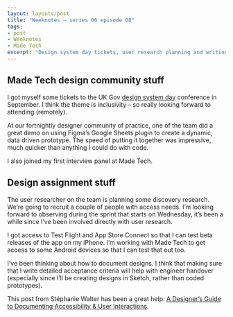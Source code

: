 ```yaml
---
layout: layouts/post
title: "Weeknotes – series 06 episode 08"
tags:
- post
- Weeknotes
- Made Tech
excerpt: "Design system day tickets, user research planning and writing design acceptance criteria."
---
```


## Made Tech design community stuff

I got myself some tickets to the UK Gov [design system day](https://designnotes.blog.gov.uk/2022/08/16/join-us-for-design-system-day-2022/) conference in September. I think the theme is inclusivity – so really looking forward to attending (remotely).

At our fortnightly designer community of practice, one of the team did a great demo on using Figma’s Google Sheets plugin to create a dynamic, data driven prototype. The speed of putting it together was impressive, much quicker than anything I could do with code.

I also joined my first interview panel at Made Tech. 

## Design assignment stuff

The user researcher on the team is planning some discovery research. We’re going to recruit a couple of people with access needs. I’m looking forward to observing during the sprint that starts on Wednesday, it’s been a while since I’ve been involved directly with user research. 

I got access to Test Flight and App Store Connect so that I can test beta releases of the app on my iPhone. I’m working with Made Tech to get access to some Android devices so that I can test that out too. 

I’ve been thinking about how to document designs. I think that making sure that I write detailed acceptance criteria will help with engineer handover (especially since I’ll be creating designs in Sketch, rather than coded prototypes).

This post from Stéphanie Walter has been a great help: [A Designer’s Guide to Documenting Accessibility & User Interactions](https://stephaniewalter.design/blog/a-designers-guide-to-documenting-accessibility-user-interactions/).